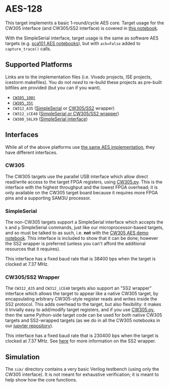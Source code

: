 # AES-128
This target implements a basic 1-round/cycle AES core.
Target usage for the CW305 interface (and CW305/SS2 interface) is covered in
[this
notebook](https://github.com/newaetech/chipwhisperer-jupyter/blob/master/demos/PA_HW_CW305_1-Attacking_AES_on_an_FPGA.ipynb).

With the SimpleSerial interface, target usage is the same as software AES
targets (e.g. [sca101 AES
notebooks](https://github.com/newaetech/chipwhisperer-jupyter/blob/master/courses/sca101/Lab%203_3%20-%20DPA%20on%20Firmware%20Implementation%20of%20AES%20(MAIN).ipynb)), but with `ack=False` added to `capture_trace()` calls.


## Supported Platforms
Links are to the implementation files (i.e. Vivado projects, ISE projects,
icestorm makefiles). You do not *need* to re-build these projects as pre-built
bitfiles are provided (but you can if you want).
* [`CW305_100t`](vivado/cw305_aes.xpr)
* [`CW305_35t`](vivado/cw305_aes.xpr)
* `CW312_A35` ([SimpleSerial](vivado/ss_xc7a35_aes.xpr) or [CW305/SS2](vivado/ss2_xc7a35_aes.xpr) wrapper)
* `CW312_iCE40` ([SimpleSerial or CW305/SS2 wrapper](icestorm/README.md))
* `CW308_S6LX9` ([SimpleSerial interface](ise/ss_aes_ise.xise))

## Interfaces
While all of the above platforms use [the same AES
implementation](../cryptosrc/aes_googlevault), they have different
interfaces.

### CW305
The CW305 targets use the parallel USB interface which allow direct
read/write access to the target FPGA registers, using
[CW305\.py](https://github.com/newaetech/chipwhisperer/blob/develop/software/chipwhisperer/capture/targets/CW305.py).
This is the interface with the highest throughput and the lowest FPGA
overhead; it is only available on the CW305 target board because it requires
more FPGA pins and a supporting SAM3U processor.

### SimpleSerial
The non-CW305 targets support a SimpleSerial interface which accepts the `k`
and `p` SimpleSerial commands, just like our microprocessor-based targets, and
so must be talked to as such, i.e. **not** with the [CW305 AES demo notebook](
https://github.com/newaetech/chipwhisperer-jupyter/blob/master/demos/PA_HW_CW305_1-Attacking_AES_on_an_FPGA.ipynb).
This interface is included to show that it can be done; however the SS2 wrapper
is preferred (unless you can't afford the additional resources that it
requires).

This interface has a fixed baud rate that is 38400 bps when the target is
clocked at 7.37 MHz.

### CW305/SS2 Wrapper
The `CW312_A35` and `CW312_iCE40` targets also support an "SS2 wrapper"
interface which allows the target to appear like a native CW305 target, by
encapsulating arbitrary CW305-style register reads and writes inside the SS2
protocol.  This adds overhead to the target, but also flexibility: it makes it
trivially easy to add/modify target registers, and if you use
[CW305\.py](https://github.com/newaetech/chipwhisperer/blob/develop/software/chipwhisperer/capture/targets/CW305.py),
then the same Python-side target code can be used for both native CW305
targets and SS2-wrapped targets (as we do in all the CW305 notebooks in our
[jupyter
repository](https://github.com/newaetech/chipwhisperer-jupyter/tree/master)).

This interface has a fixed baud rate that is 230400 bps when the target is
clocked at 7.37 MHz. See 
[here](https://github.com/newaetech/fpga-common/tree/main#notes-regarding-ss2-wrapper)
for more information on the SS2 wrapper.


## Simulation
The `sim/` directory contains a very basic Verilog testbench (using only the
CW305 interface). It is not meant for exhaustive verification; it is meant
to help show how the core functions.

